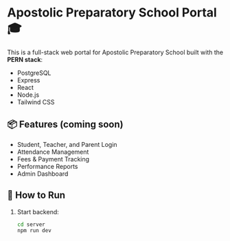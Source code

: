# Apostolic Preparatory School Portal 🎓

This is a full-stack web portal for Apostolic Preparatory School built with the **PERN stack**:
- PostgreSQL
- Express
- React
- Node.js
- Tailwind CSS

## 📦 Features (coming soon)
- Student, Teacher, and Parent Login
- Attendance Management
- Fees & Payment Tracking
- Performance Reports
- Admin Dashboard

## 🚀 How to Run
1. Start backend:
   ```bash
   cd server
   npm run dev
